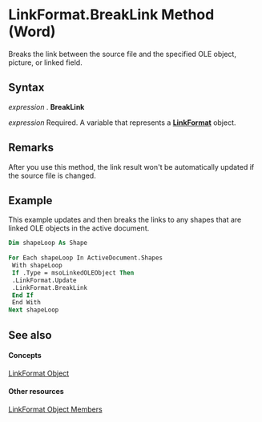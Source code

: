 
# LinkFormat.BreakLink Method (Word)

Breaks the link between the source file and the specified OLE object, picture, or linked field.


## Syntax

 _expression_ . **BreakLink**

 _expression_ Required. A variable that represents a **[LinkFormat](ca37d4e2-e978-8e6a-1e7a-7e43cf41e6c2.md)** object.


## Remarks

After you use this method, the link result won't be automatically updated if the source file is changed.


## Example

This example updates and then breaks the links to any shapes that are linked OLE objects in the active document.


```vb
Dim shapeLoop As Shape 
 
For Each shapeLoop In ActiveDocument.Shapes 
 With shapeLoop 
 If .Type = msoLinkedOLEObject Then 
 .LinkFormat.Update 
 .LinkFormat.BreakLink 
 End If 
 End With 
Next shapeLoop
```


## See also


#### Concepts


[LinkFormat Object](ca37d4e2-e978-8e6a-1e7a-7e43cf41e6c2.md)
#### Other resources


[LinkFormat Object Members](028d048f-df8c-0dec-17f2-56f0d0a332c7.md)
